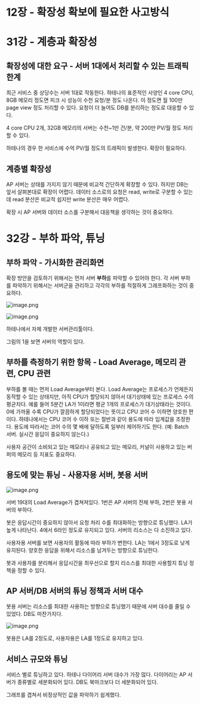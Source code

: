 # 12장 - 확장성 확보에 필요한 사고방식

# 31강 - 계층과 확장성

## 확장성에 대한 요구 - 서버 1대에서 처리할 수 있는 트래픽 한계

최근 서비스 중 상당수는 서버 1대로 작동한다. 하테나의 표준적인 사양인 4 core CPU, 8GB 메모리 정도면 피크 시 성능이 수천 요청/분 정도 나온다. 이 정도면 월 100만 page view 정도 처리할 수 있다. 요청이 더 늘어도 DB를 분리하는 정도로 대응할 수 있다. 

4 core CPU 2개, 32GB 메모리의 서버는 수천~1만 건/분, 약 200만 PV/월 정도 처리할 수 있다.

하테나의 경우 한 서비스에 수억 PV/월 정도의 트래픽이 발생한다. 확장이 필요하다.

## 계층별 확장성

AP 서버는 상태를 가지지 않기 때문에 비교적 간단하게 확장할 수 있다. 하지만 DB는 앞서 살펴본대로 확장이 어렵다. 데이터 소스로의 요청은 read, write로 구분할 수 있는데 read 분산은 비교적 쉽지만 write 분산은 매우 어렵다. 

확장 시 AP 서버와 데이터 소스를 구분해서 대응책을 생각하는 것이 중요하다.

# 32강 - 부하 파악, 튜닝

## 부하 파악 - 가시화한 관리화면

확장 방안을 검토하기 위해서는 먼저 서버 **부하**를 파악할 수 있어야 한다. 각 서버 부하를 파악하기 위해서는 서버군을 관리하고 각각의 부하를 적절하게 그래프화하는 것이 중요하다. 

![image.png](12%E1%84%8C%E1%85%A1%E1%86%BC%20-%20%E1%84%92%E1%85%AA%E1%86%A8%E1%84%8C%E1%85%A1%E1%86%BC%E1%84%89%E1%85%A5%E1%86%BC%20%E1%84%92%E1%85%AA%E1%86%A8%E1%84%87%E1%85%A9%E1%84%8B%E1%85%A6%20%E1%84%91%E1%85%B5%E1%86%AF%E1%84%8B%E1%85%AD%E1%84%92%E1%85%A1%E1%86%AB%20%E1%84%89%E1%85%A1%E1%84%80%E1%85%A9%E1%84%87%E1%85%A1%E1%86%BC%E1%84%89%E1%85%B5%E1%86%A8%201ec431715117808ea0d7d46e63cde722/image.png)

![image.png](12%E1%84%8C%E1%85%A1%E1%86%BC%20-%20%E1%84%92%E1%85%AA%E1%86%A8%E1%84%8C%E1%85%A1%E1%86%BC%E1%84%89%E1%85%A5%E1%86%BC%20%E1%84%92%E1%85%AA%E1%86%A8%E1%84%87%E1%85%A9%E1%84%8B%E1%85%A6%20%E1%84%91%E1%85%B5%E1%86%AF%E1%84%8B%E1%85%AD%E1%84%92%E1%85%A1%E1%86%AB%20%E1%84%89%E1%85%A1%E1%84%80%E1%85%A9%E1%84%87%E1%85%A1%E1%86%BC%E1%84%89%E1%85%B5%E1%86%A8%201ec431715117808ea0d7d46e63cde722/image%201.png)

하테나에서 자체 개발한 서버관리툴이다.

그림의 1을 보면 서버의 역할이 있다.

## 부하를 측정하기 위한 항목 - Load Average, 메모리 관련, CPU 관련

부하를 볼 때는 먼저 Load Average부터 본다. Load Average는 프로세스가 언제든지 동작할 수 있는 상태지만, 아직 CPU가 할당되지 않아서 대기상태에 있는 프로세스 수의 평균치다. 예를 들어 5분간 LA가 1이라면 평균 1개의 프로세스가 대기상태라는 것이다. 0에 가까울 수록 CPU가 깔끔하게 할당되었다는 뜻이고 CPU 코어 수 이하면 양호한 편이다. 하테나에서는 CPU 코어 수 이하 또는 절반과 같이 용도에 따라 임계값을 조정한다. 용도에 따라서는 코어 수의 몇 배에 달하도록 일부러 제어하기도 한다. (예: Batch 서버. 실시간 응답이 중요하지 않는다.)

사용자 공간이 소비되고 있는 메모리나 공유되고 있는 메모리, 커널이 사용하고 있는 버퍼의 메모리 등 지표도 중요하다.

## 용도에 맞는 튜닝 - 사용자용 서버, 봇용 서버

![image.png](12%E1%84%8C%E1%85%A1%E1%86%BC%20-%20%E1%84%92%E1%85%AA%E1%86%A8%E1%84%8C%E1%85%A1%E1%86%BC%E1%84%89%E1%85%A5%E1%86%BC%20%E1%84%92%E1%85%AA%E1%86%A8%E1%84%87%E1%85%A9%E1%84%8B%E1%85%A6%20%E1%84%91%E1%85%B5%E1%86%AF%E1%84%8B%E1%85%AD%E1%84%92%E1%85%A1%E1%86%AB%20%E1%84%89%E1%85%A1%E1%84%80%E1%85%A9%E1%84%87%E1%85%A1%E1%86%BC%E1%84%89%E1%85%B5%E1%86%A8%201ec431715117808ea0d7d46e63cde722/image%202.png)

서버 19대의 Load Average가 겹쳐져있다. 1번은 AP 서버의 전체 부하, 2번은 봇용 서버의 부하다.

봇은 응답시간이 중요하지 않아서 요청 처리 수를 최대화하는 방향으로 튜닝했다. LA가 높게 나타난다. 4에서 6라인 정도로 유지되고 있다. 서버의 리소스는 다 소진하고 있다.

사용자용 서버를 보면 사용자의 활동에 따라 부하가 변한다. LA는 1에서 3정도로 낮게 유지된다. 양호한 응답을 위해서 리소스를 남겨두는 방향으로 튜닝한다.

봇과 사용자를 분리해서 응답시간을 최우선으로 할지 리소스를 최대한 사용할지 튜닝 정책을 정할 수 있다.

## AP 서버/DB 서버의 튜닝 정책과 서버 대수

봇용 서버는 리소스를 최대한 사용하는 방향으로 튜닝했기 때문에 서버 대수를 줄일 수 있었다. DB도 마찬가지다.

![image.png](12%E1%84%8C%E1%85%A1%E1%86%BC%20-%20%E1%84%92%E1%85%AA%E1%86%A8%E1%84%8C%E1%85%A1%E1%86%BC%E1%84%89%E1%85%A5%E1%86%BC%20%E1%84%92%E1%85%AA%E1%86%A8%E1%84%87%E1%85%A9%E1%84%8B%E1%85%A6%20%E1%84%91%E1%85%B5%E1%86%AF%E1%84%8B%E1%85%AD%E1%84%92%E1%85%A1%E1%86%AB%20%E1%84%89%E1%85%A1%E1%84%80%E1%85%A9%E1%84%87%E1%85%A1%E1%86%BC%E1%84%89%E1%85%B5%E1%86%A8%201ec431715117808ea0d7d46e63cde722/image%203.png)

봇용은 LA를 2정도로, 사용자용은 LA를 1정도로 유지하고 있다. 

## 서비스 규모와 튜닝

서비스 별로 튜닝하고 있다. 하테나 다이어리 서버 대수가 가장 많다. 다이어리는 AP 서버가 종류별로 세분화되어 있다. DB도 북마크보다 더 세분화되어 있다. 

그래프를 겹쳐서 비정상적인 값을 파악하기 쉽게했다.
